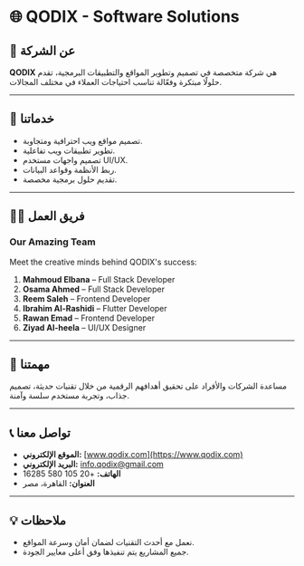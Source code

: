 # 🌐 QODIX - Software Solutions

## 📌 عن الشركة
**QODIX** هي شركة متخصصة في تصميم وتطوير المواقع والتطبيقات البرمجية، تقدم حلولًا مبتكرة وفعّالة تناسب احتياجات العملاء في مختلف المجالات.

---

## 🎯 خدماتنا
- تصميم مواقع ويب احترافية ومتجاوبة.
- تطوير تطبيقات ويب تفاعلية.
- تصميم واجهات مستخدم UI/UX.
- ربط الأنظمة وقواعد البيانات.
- تقديم حلول برمجية مخصصة.

---

## 👨‍💻 فريق العمل

### Our Amazing Team
Meet the creative minds behind QODIX's success:

1. **Mahmoud Elbana** – Full Stack Developer  
2. **Osama Ahmed** – Full Stack Developer  
3. **Reem Saleh** – Frontend Developer  
4. **Ibrahim Al-Rashidi** – Flutter Developer  
5. **Rawan Emad** – Frontend Developer  
6. **Ziyad Al-heela** – UI/UX Designer  

---

## 🚀 مهمتنا
مساعدة الشركات والأفراد على تحقيق أهدافهم الرقمية من خلال تقنيات حديثة، تصميم جذاب، وتجربة مستخدم سلسة وآمنة.

---

## 📞 تواصل معنا
- **الموقع الإلكتروني:** [www.qodix.com](https://www.qodix.com)
- **البريد الإلكتروني:** info.qodix@gmail.com
- **الهاتف:** +20 105 580 16285
- **العنوان:** القاهرة، مصر

---

## 💡 ملاحظات
- نعمل مع أحدث التقنيات لضمان أمان وسرعة المواقع.
- جميع المشاريع يتم تنفيذها وفق أعلى معايير الجودة.
